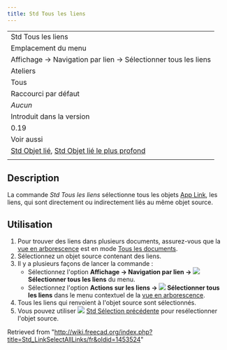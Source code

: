 ```yaml
---
title: Std Tous les liens
---
```

|  |
| --- |
| Std Tous les liens |
| Emplacement du menu |
| Affichage → Navigation par lien → Sélectionner tous les liens |
| Ateliers |
| Tous |
| Raccourci par défaut |
| *Aucun* |
| Introduit dans la version |
| 0.19 |
| Voir aussi |
| [Std Objet lié](/Std_LinkSelectLinked/fr "Std LinkSelectLinked/fr"), [Std Objet lié le plus profond](/Std_LinkSelectLinkedFinal/fr "Std LinkSelectLinkedFinal/fr") |
|  |

## Description

La commande *Std Tous les liens* sélectionne tous les objets [App Link](/App_Link/fr "App Link/fr"), les liens, qui sont directement ou indirectement liés au même objet source.

## Utilisation

1. Pour trouver des liens dans plusieurs documents, assurez-vous que la [vue en arborescence](/Tree_view/fr "Tree view/fr") est en mode [Tous les documents](/Std_TreeMultiDocument/fr "Std TreeMultiDocument/fr").
2. Sélectionnez un objet source contenant des liens.
3. Il y a plusieurs façons de lancer la commande :
   * Sélectionnez l'option **Affichage → Navigation par lien → ![](/images/Std_LinkSelectAllLinks.svg) Sélectionner tous les liens** du menu.
   * Sélectionnez l'option **Actions sur les liens → ![](/images/Std_LinkSelectAllLinks.svg) Sélectionner tous les liens** dans le menu contextuel de la [vue en arborescence](/Tree_view/fr "Tree view/fr").
4. Tous les liens qui renvoient à l'objet source sont sélectionnés.
5. Vous pouvez utiliser ![](/images/Std_SelBack.svg) [Std Sélection précédente](/Std_SelBack/fr "Std SelBack/fr") pour resélectionner l'objet source.

Retrieved from "<http://wiki.freecad.org/index.php?title=Std_LinkSelectAllLinks/fr&oldid=1453524>"